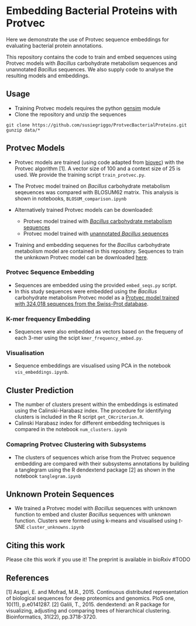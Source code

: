 # Embedding Bacterial Proteins with Protvec 

Here we demonstrate the use of Protvec sequence embeddings for evaluating bacterial protein annotations. 

This repository contains the code to train and embed sequences using Protvec models with _Bacillus_ carbohydrate metabolism sequences and unannotated _Bacillus_ sequences. We also supply code to analyse the resulting models and embeddings.  


## Usage 
- Training Protvec models requires the python [gensim](https://pypi.org/project/gensim/) module 
- Clone the repository and unzip the sequences 
```
git clone https://github.com/susiegriggo/ProtvecBacterialProteins.git
gunzip data/*  
```

## Protvec Models 

- Protvec models are trained (using code adapted from [biovec](https://github.com/kyu999/biovec)) with the Protvec algorithm [1]. A vector size of 100 and a context size of 25 is used. We provide the training script `train_protvec.py`. 
- The Protvec model trained on _Bacillus_ carbohydrate metabolism seqeuences was compared with BLOSUM62 matrix. This analysis is shown in notebooks, `BLOSUM_comparison.ipynb`
- Alternatively trained Protvec models can be downloaded: 
  - Protvec model trained with [_Bacillus_ carbohydrate metabolism sequences](https://doi.org/10.25451/flinders.19770379)  
  - Protvec model trained with [unannotated _Bacillus_ sequences](https://doi.org/10.25451/flinders.19770742)  

- Training and embedding sequenes for the _Bacillus_ carbohydrate metabolism model are contained in this repository. Sequences to train the unknkown Protvec model can be downloaded [here](https://cloudstor.aarnet.edu.au/plus/remote.php/webdav/bacillus_unknown_trainingset.fa.gz). 

### Protvec Sequence Embedding 
- Sequences are embedded using the provided `embed_seqs.py` script.
- In this study sequences were embedded using the _Bacillus_ carbohydrate metabolism Protvec model as a [Protvec model trained with 324,018 sequences from the Swiss-Prot database](http://dx.doi.org/10.7910/DVN/JMFHTN).

### K-mer frequency Embedding 
- Sequences were also embedded as vectors based on the frequeny of each 3-mer using the scipt `kmer_frequency_embed.py`. 

### Visualisation 
- Sequence embeddings are visualised using PCA in the notebook `vis_embeddings.ipynb`. 

## Cluster Prediction 
- The number of clusters present within the embeddings is estimated using the Calinski-Harabasz index. The procedure for identifying clusters is included in the R script `get_CHcriterion.R`. 
- Calinski Harabasz index for different embedding techniques is compared in the notebook `num_clusters.ipynb`  

### Comapring Protvec Clustering with Subsystems 

- The clusters of sequences which arise from the Protvec sequence embedding are compared with their subsystems annotations by building a tanglegram using the R  dendextend package [2] as shown in the notebook `tanglegram.ipynb` 

## Unknown Protein Sequences 

- We trained a Protvec model with _Bacillus_ sequences with unknown function to embed and cluster _Bacillus_ sequences with unknown function. Clusters were formed using k-means and visualised using _t_-SNE `cluster_unknowns.ipynb`


## Citing this work 
Please cite this work if you use it! The preprint is available in bioRxiv #TODO 

## References 

[1] Asgari, E. and Mofrad, M.R., 2015. Continuous distributed representation of biological sequences for deep proteomics and genomics. PloS one, 10(11), p.e0141287.
[2] Galili, T., 2015. dendextend: an R package for visualizing, adjusting and comparing trees of hierarchical clustering. Bioinformatics, 31(22), pp.3718-3720.
